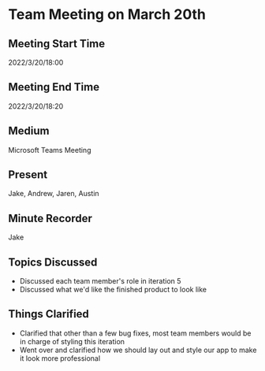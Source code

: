 # Team Meeting on March 20th
## Meeting Start Time
2022/3/20/18:00

## Meeting End Time
2022/3/20/18:20

## Medium
Microsoft Teams Meeting

## Present
Jake, Andrew, Jaren, Austin

## Minute Recorder
Jake

## Topics Discussed
<ul>
    <li>Discussed each team member's role in iteration 5
    <li>Discussed what we'd like the finished product to look like
</ul>

## Things Clarified
<ul>
    <li>Clarified that other than a few bug fixes, most team members would be in charge of styling this iteration
    <li>Went over and clarified how we should lay out and style our app to make it look more professional
</ul>